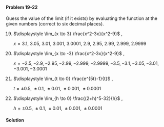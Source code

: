 <div class="alert alert-warning" role="alert">
<h4 class="alert-heading">Problem 19-22</h4>

Guess the value of the limit (if it exists) by evaluating the function at the given numbers (correct to six decimal places).

19. $\displaystyle \lim_{x \to 3} \frac{x^2-3x}{x^2-9}$ ,

    $x = 3.1,\ 3.05,\ 3.01,\ 3.001,\ 3.0001,\ 2.9,\ 2.95,\ 2.99,\ 2.999,\ 2.9999$

20. $\displaystyle \lim_{x \to -3} \frac{x^2-3x}{x^2-9}$ ,

    $x = -2.5, -2.9, -2.95, -2.99, -2.999, -2.9999, -3.5, -3.1, -3.05, -3.01, -3.001, -3.0001$

21. $\displaystyle \lim_{t \to 0} \frac{e^{5t}-1}{t}$ ,

    $t = \pm 0.5,\ \pm 0.1,\ \pm 0.01,\ \pm 0.001,\ \pm 0.0001$

22. $\displaystyle \lim_{h \to 0} \frac{(2+h)^5-32}{h}$ ,

    $h = \pm 0.5,\ \pm 0.1,\ \pm 0.01,\ \pm 0.001,\ \pm 0.0001$

</div>

<div class="alert alert-success" role="alert">
<h4 class="alert-heading">Solution</h4>


</div>
